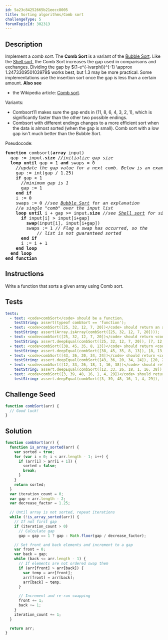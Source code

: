 ```yaml
---
id: 5a23c84252665b21eecc8005
title: Sorting algorithms/Comb sort
challengeType: 5
forumTopicId: 302313
---
```


## Description

<section id='description'>
Implement a <i>comb sort</i>.
The <b>Comb Sort</b> is a variant of the <a href="https://rosettacode.org/wiki/Bubble Sort" target="_blank">Bubble Sort</a>.
Like the <a href="https://rosettacode.org/wiki/Shell sort" target="_blank">Shell sort</a>, the Comb Sort increases the gap used in comparisons and exchanges.
Dividing the gap by $(1-e^{-\varphi})^{-1} \approx 1.247330950103979$ works best, but 1.3 may be more practical.
Some implementations use the insertion sort once the gap is less than a certain amount.
<b>Also see</b>
<ul>
  <li>the Wikipedia article: <a href="https://en.wikipedia.org/wiki/Comb sort" target="_blank">Comb sort</a>.</li>
</ul>
Variants:
<ul>
  <li>Combsort11 makes sure the gap ends in (11, 8, 6, 4, 3, 2, 1), which is significantly faster than the other two possible endings.</li>
  <li>Combsort with different endings changes to a more efficient sort when the data is almost sorted (when the gap is small). Comb sort with a low gap isn't much better than the Bubble Sort.</li>
</ul>
Pseudocode:
<pre>
<b>function</b> combsort(<b>array</b> input)
  gap := input<b>.size</b> <i>//initialize gap size</i>
  <b>loop until</b> gap = 1 <b>and</b> swaps = 0
    <i>//update the gap value for a next comb. Below is an example</i>
    gap := int(gap / 1.25)
    <b>if</b> gap < 1 
      <i>//minimum gap is 1</i>
      gap := 1
    <b>end if</b>
    i := 0
    swaps := 0 <i>//see <a href="https://rosettacode.org/wiki/Sorting_algorithms/Bubble_sort" target="_blank">Bubble Sort</a> for an explanation</i>
    <i>//a single "comb" over the input list</i>
    <b>loop until</b> i + gap >= input<b>.size</b> <i>//see <a href="https://rosettacode.org/wiki/Sorting_algorithms/Shell_sort" target="_blank">Shell sort</a> for similar idea</i>
      <b>if</b> input[i] > input[i+gap]
        <b>swap</b>(input[i], input[i+gap])
        swaps := 1 <i>// Flag a swap has occurred, so the</i>
            <i>// list is not guaranteed sorted</i>
      <b>end if</b>
      i := i + 1
    <b>end loop</b>
  <b>end loop</b>
<b>end function</b>
</pre>
</section>

## Instructions

<section id='instructions'>
Write a function that sorts a given array using Comb sort.
</section>

## Tests

<section id='tests'>

```yml
tests:
  - text: <code>combSort</code> should be a function.
    testString: assert(typeof combSort == 'function');
  - text: <code>combSort([25, 32, 12, 7, 20])</code> should return an array.
    testString: assert(Array.isArray(combSort([25, 32, 12, 7, 20])));
  - text: <code>combSort([25, 32, 12, 7, 20])</code> should return <code>[7, 12, 20, 25, 32]</code>.
    testString: assert.deepEqual(combSort([25, 32, 12, 7, 20]), [7, 12, 20, 25, 32]);
  - text: <code>combSort([38, 45, 35, 8, 13])</code> should return <code>[8, 13, 35, 38, 45]</code>.
    testString: assert.deepEqual(combSort([38, 45, 35, 8, 13]), [8, 13, 35, 38, 45]);
  - text: <code>combSort([43, 36, 20, 34, 24])</code> should return <code>[20, 24, 34, 36, 43]</code>.
    testString: assert.deepEqual(combSort([43, 36, 20, 34, 24]), [20, 24, 34, 36, 43]);
  - text: <code>combSort([12, 33, 26, 18, 1, 16, 38])</code> should return <code>[1, 12, 16, 18, 26, 33, 38]</code>.
    testString: assert.deepEqual(combSort([12, 33, 26, 18, 1, 16, 38]), [1, 12, 16, 18, 26, 33, 38]);
  - text: <code>combSort([3, 39, 48, 16, 1, 4, 29])</code> should return <code>[1, 3, 4, 16, 29, 39, 48]</code>.
    testString: assert.deepEqual(combSort([3, 39, 48, 16, 1, 4, 29]), [1, 3, 4, 16, 29, 39, 48]);
```

</section>

## Challenge Seed

<section id='challengeSeed'>
<div id='js-seed'>

```js
function combSort(arr) {
  // Good luck!
}
```

</div>
</section>

## Solution

<section id='solution'>

```js
function combSort(arr) {
  function is_array_sorted(arr) {
    var sorted = true;
    for (var i = 0; i < arr.length - 1; i++) {
      if (arr[i] > arr[i + 1]) {
        sorted = false;
        break;
      }
    }
    return sorted;
  }
  var iteration_count = 0;
  var gap = arr.length - 2;
  var decrease_factor = 1.25;

  // Until array is not sorted, repeat iterations
  while (!is_array_sorted(arr)) {
    // If not first gap
    if (iteration_count > 0)
      // Calculate gap
      gap = gap == 1 ? gap : Math.floor(gap / decrease_factor);

    // Set front and back elements and increment to a gap
    var front = 0;
    var back = gap;
    while (back <= arr.length - 1) {
      // If elements are not ordered swap them
      if (arr[front] > arr[back]) {
        var temp = arr[front];
        arr[front] = arr[back];
        arr[back] = temp;
      }

      // Increment and re-run swapping
      front += 1;
      back += 1;
    }
    iteration_count += 1;
  }

  return arr;
}
```

</section>
